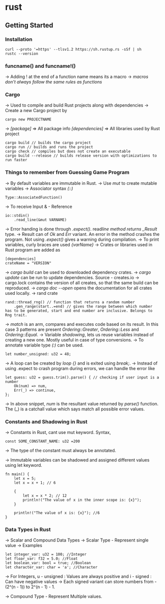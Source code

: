 # rust

## Getting Started

### Installation

```
curl --proto '=https' --tlsv1.2 https://sh.rustup.rs -sSf | sh
rustc --version
```

### funcname() and funcname!()

-> Adding ! at the end of a function name means its a macro
-> _macros don’t always follow the same rules as functions_

### Cargo

-> Used to compile and build Rust projects along with dependencies
-> Create a new Cargo project by

```
cargo new PROJECTNAME
```

-> _[package]_ => All package info _[dependencies]_ => All libraries used by Rust project

```
cargo build // builds the cargo project
cargo run // builds and runs the project
cargo check // compiles but does not create an executable
cargo build --release // builds release version with optimizations to run faster
```

### Things to remember from Guessing Game Program

-> By default variables are immutable in Rust.
-> Use _mut_ to create mutable variables
-> Associator syntax _(::)_

```
Type::AssociatedFunction()
```

-> To receive Input & - Reference

```
io::stdin()
    .read_line(&mut VARNAME)
```

-> Error handing is done through _.expect()_. read*line method returns \_Result* type.
-> Result can of _Ok_ and _Err_ variant. An error in the method crashes the program. Not using _.expect()_ gives a warning during compilation.
-> To print variables, curly braces are used _{varName}_
-> Crates or libraries used in Rust program are added as

```
[dependencies]
crateName = "VERSION"
```

-> _cargo build_ can be used to downloaded dependency crates.
-> _cargo update_ can be run to update dependencies. Source - creates.io
-> cargo.lock contains the version of all creates, so that the same build can be reproduced.
-> _cargo doc --open_ opens the documentation for all crates used locally.
-> rand crate

```
rand::thread_rng() // function that returns a random number
    .gen_range(start..=end) // gives the range between which number has to be generated, start and end number are inclusive. Belongs to Rng trait.
```

-> _match_ is an arm, compares and executes code based on its result. In this case 3 patterns are present _Ordering::Greater_, _Ordering::Less_ and _Ordering::Equal_.
-> Variable _shadowing_, lets us reuse variables instead of creating a new one. Mostly useful in case of type conversions.
-> To annotate variable type _(:)_ can be used.

```
let number_unsigned: u32 = 48;
```

-> A loop can be created by _loop {}_ and is exited using _break;_.
-> Instead of using .expect to crash program during errors, we can handle the error like

```
let guess: u32 = guess.trim().parse() { // checking if user input is a number
    Ok(num) => num,
    Err(_) => continue,
};
```

-> In above snippet, _num_ is the resultant value returned by _parse()_ function. The (\_) is a catchall value which says match all possible error values.

### Constants and Shadowing in Rust

-> Constants in Rust, cant use mut keyword. Syntax,

```
const SOME_CONSTANT_NAME: u32 =200
```

-> The type of the constant must always be annotated.

-> Immutable variables can be shadowed and assigned different values using let keyword.

```
fn main() {
    let x = 5;
    let x = x + 1; // 6

    {
        let x = x * 2; // 12
        println!("The value of x in the inner scope is: {x}");
    }

    println!("The value of x is: {x}"); //6
}
```

### Data Types in Rust

-> Scalar and Compound Data Types
-> Scalar Type - Represent single value
-> Examples

```
let integer_var: u32 = 100; //Integer
let floar_var: f32 = 5.0; //Float
let boolean_var: bool = true; //Boolean
let character_var: char = 'a'; //Character
```

-> For Integers, u - unsigned : Values are always positive and i - signed : Can have negative values
-> Each signed variant can store numbers from -(2^(n - 1)) to 2^(n - 1) - 1.

-> Compound Type - Represent Multiple values.
